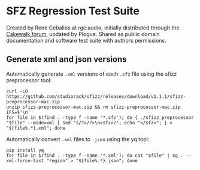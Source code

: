 # SFZ Regression Test Suite

Created by René Ceballos at rgc:audio, initially distributed through the
[Cakewalk forum], updated by Plogue.
Shared as public domain documentation and software test suite
with authors permissions.

[Cakewalk forum]: http://forum.cakewalk.com/Dimension-Pro-sfz-v2-test-suite-1-m645298.aspx


## Generate xml and json versions

Automatically generate `.xml` versions of each `.sfz` file using the sfizz preprocessor tool:

    curl -LO https://github.com/studiorack/sfizz/releases/download/v1.1.1/sfizz-preprocessor-mac.zip
    unzip sfizz-preprocessor-mac.zip && rm sfizz-preprocessor-mac.zip
    IFS=$'\n'
    for file in $(find . -type f -name '*.sfz'); do { ./sfizz_preprocessor "$file" --mode=xml | sed "s/?>/?>\n<sfz>/"; echo "</sfz>"; } > "${file%.*}.xml"; done

Automatically convert `.xml` files to `.json` using the yq tool:

    pip install yq
    for file in $(find . -type f -name '*.xml'); do cat "$file" | xq . --xml-force-list "region" > "${file%.*}.json"; done
